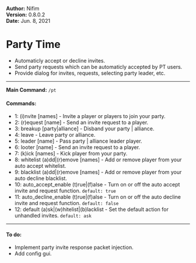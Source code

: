 **Author:** Nifim<br>
**Version:** 0.8.0.2<br>
**Date:** Jun. 8, 2021<br>

# Party Time #

* Automaticly accept or decline invites.
* Send party requests which can be automaticly accepted by PT users.
* Provide dialog for invites, requests, selecting party leader, etc.

----

**Main Command:** `/pt`

#### Commands: ####
* 1: (i)nvite [names] - Invite a player or players to join your party.
* 2: (r)equest [name] - Send an invite request to a player.
* 3: breakup [party|alliance] - Disband your party | alliance.
* 4: leave - Leave party or alliance.
* 5: leader [name] - Pass party | alliance leader player.
* 6: looter [name] - Send an invite request to a player.
* 7: (k)ick [names] - Kick player from your party.
* 8: whitelist (a)dd|(r)emove [names] - Add or remove player from your auto accept whitelist.
* 9: blacklist (a)dd|(r)emove [names] - Add or remove player from your auto decline blacklist.
* 10: auto_accept_enable (t)rue|(f)alse - Turn on or off the auto accept invite and request function. `default: true`
* 11: auto_decline_enable (t)rue|(f)alse - Turn on or off the auto decline invite and request function. `default: false`
* 12: default (a)sk|(w)hitelist|(b)lacklist - Set the default action for unhandled invites. `default: ask`

----

#### To do: ####
* Implement party invite response packet injection.
* Add config gui.
